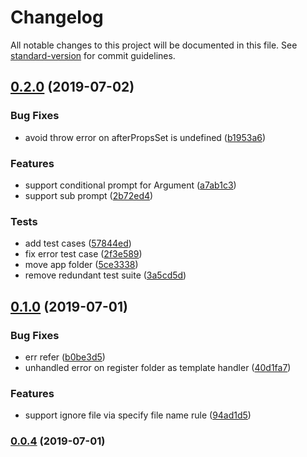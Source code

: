 # Changelog

All notable changes to this project will be documented in this file. See [standard-version](https://github.com/conventional-changelog/standard-version) for commit guidelines.

## [0.2.0](https://github.com/deepexi/yo-power-generator/compare/v0.1.0...v0.2.0) (2019-07-02)


### Bug Fixes

* avoid throw error on afterPropsSet is undefined ([b1953a6](https://github.com/deepexi/yo-power-generator/commit/b1953a6))


### Features

* support conditional prompt for Argument ([a7ab1c3](https://github.com/deepexi/yo-power-generator/commit/a7ab1c3))
* support sub prompt ([2b72ed4](https://github.com/deepexi/yo-power-generator/commit/2b72ed4))


### Tests

* add test cases ([57844ed](https://github.com/deepexi/yo-power-generator/commit/57844ed))
* fix error test case ([2f3e589](https://github.com/deepexi/yo-power-generator/commit/2f3e589))
* move app folder ([5ce3338](https://github.com/deepexi/yo-power-generator/commit/5ce3338))
* remove redundant test suite ([3a5cd5d](https://github.com/deepexi/yo-power-generator/commit/3a5cd5d))



## [0.1.0](https://github.com/deepexi/yo-power-generator/compare/v0.0.4...v0.1.0) (2019-07-01)


### Bug Fixes

* err refer ([b0be3d5](https://github.com/deepexi/yo-power-generator/commit/b0be3d5))
* unhandled error on register folder as template handler ([40d1fa7](https://github.com/deepexi/yo-power-generator/commit/40d1fa7))


### Features

* support ignore file via specify file name rule ([94ad1d5](https://github.com/deepexi/yo-power-generator/commit/94ad1d5))



### [0.0.4](https://github.com/deepexi/yo-power-generator/compare/v0.0.3...v0.0.4) (2019-07-01)
